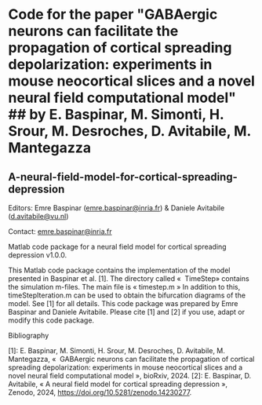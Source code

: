 # Code for the paper "GABAergic neurons can facilitate the propagation of cortical spreading depolarization: experiments in mouse neocortical slices and a novel neural field computational model" ## by E. Baspinar, M. Simonti, H. Srour, M. Desroches, D. Avitabile, M. Mantegazza

## A-neural-field-model-for-cortical-spreading-depression

Editors: Emre Baspinar (emre.baspinar@inria.fr) & Daniele Avitabile (d.avitabile@vu.nl)

Contact: emre.baspinar@inria.fr

Matlab code package for a neural field model for cortical spreading depression v1.0.0.

This Matlab code package contains the implementation of the model presented in Baspinar et al. [1]. The directory called «  TimeStep» contains the simulation m-files. The main file is « timestep.m » In addition to this, timeStepIteration.m can be used to obtain the bifurcation diagrams of the model. See [1] for all details. This code package was prepared by Emre Baspinar and Daniele Avitabile. Please cite [1] and [2] if you use, adapt or modify this code package.

Bibliography

[1]: E. Baspinar, M. Simonti, H. Srour, M. Desroches, D. Avitabile, M. Mantegazza, «  GABAergic neurons can facilitate the propagation of cortical spreading depolarization: experiments in mouse neocortical slices and a novel neural field computational model », bioRxiv, 2024.
[2]: E. Baspinar, D. Avitabile, «  A neural field model for cortical spreading depression  », Zenodo, 2024, https://doi.org/10.5281/zenodo.14230277.
